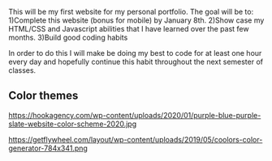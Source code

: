 This will be my first website for my personal portfolio.
The goal will be to: 
    1)Complete this website (bonus for mobile) by January 8th.
    2)Show case my HTML/CSS and Javascript abilities that I have learned over the past few months.
    3)Build good coding habits 

In order to do this I will make be doing my best to code for at least one hour every day and hopefully continue this habit throughout the next semester of classes.

Color themes
---------------------------------------
https://hookagency.com/wp-content/uploads/2020/01/purple-blue-purple-slate-website-color-scheme-2020.jpg

https://getflywheel.com/layout/wp-content/uploads/2019/05/coolors-color-generator-784x341.png